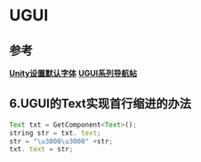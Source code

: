 # UGUI

## 参考

**[Unity设置默认字体](<https://blog.csdn.net/zcaixzy5211314/article/details/79549149>)**
**[UGUI系列导航帖](<https://blog.csdn.net/zcaixzy5211314/article/details/86515168>)**

## 6.UGUI的Text实现首行缩进的办法

```javascript {.line-numbers}
Text txt = GetComponent<Text>();
string str = txt. text;
str = "\u3000\u3000" +str;
txt. text = str;
```
